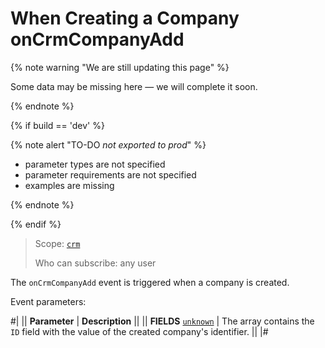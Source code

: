 # When Creating a Company onCrmCompanyAdd

{% note warning "We are still updating this page" %}

Some data may be missing here — we will complete it soon.

{% endnote %}

{% if build == 'dev' %}

{% note alert "TO-DO _not exported to prod_" %}

- parameter types are not specified
- parameter requirements are not specified
- examples are missing

{% endnote %}

{% endif %}

> Scope: [`crm`](../../../scopes/permissions.md)
>
> Who can subscribe: any user

The `onCrmCompanyAdd` event is triggered when a company is created.

Event parameters:

#|
|| **Parameter** | **Description** ||
|| **FIELDS**
[`unknown`](../../../data-types.md) | The array contains the `ID` field with the value of the created company's identifier. ||
|#